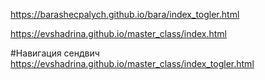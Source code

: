 https://barashecpalych.github.io/bara/index_togler.html


https://evshadrina.github.io/master_class/index.html

#Навигация сендвич
https://evshadrina.github.io/master_class/index_togler.html
